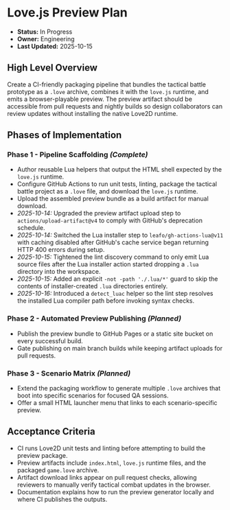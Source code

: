# Love.js Preview Plan

- **Status:** In Progress
- **Owner:** Engineering
- **Last Updated:** 2025-10-15

## High Level Overview
Create a CI-friendly packaging pipeline that bundles the tactical battle prototype as a `.love` archive, combines it with the `love.js` runtime, and emits a browser-playable preview. The preview artifact should be accessible from pull requests and nightly builds so design collaborators can review updates without installing the native Love2D runtime.

## Phases of Implementation

### Phase 1 - Pipeline Scaffolding *(Complete)*
- Author reusable Lua helpers that output the HTML shell expected by the `love.js` runtime.
- Configure GitHub Actions to run unit tests, linting, package the tactical battle project as a `.love` file, and download the `love.js` runtime.
- Upload the assembled preview bundle as a build artifact for manual download.
- *2025-10-14:* Upgraded the preview artifact upload step to `actions/upload-artifact@v4` to comply with GitHub's deprecation schedule.
- *2025-10-14:* Switched the Lua installer step to `leafo/gh-actions-lua@v11` with caching disabled after GitHub's cache service began returning HTTP 400 errors during setup.
- *2025-10-15:* Tightened the lint discovery command to only emit Lua source files after the Lua installer action started dropping a `.lua` directory into the workspace.
- *2025-10-15:* Added an explicit `-not -path './.lua/*'` guard to skip the contents of installer-created `.lua` directories entirely.
- *2025-10-16:* Introduced a `detect_luac` helper so the lint step resolves the installed Lua compiler path before invoking syntax checks.

### Phase 2 - Automated Preview Publishing *(Planned)*
- Publish the preview bundle to GitHub Pages or a static site bucket on every successful build.
- Gate publishing on main branch builds while keeping artifact uploads for pull requests.

### Phase 3 - Scenario Matrix *(Planned)*
- Extend the packaging workflow to generate multiple `.love` archives that boot into specific scenarios for focused QA sessions.
- Offer a small HTML launcher menu that links to each scenario-specific preview.

## Acceptance Criteria
- CI runs Love2D unit tests and linting before attempting to build the preview package.
- Preview artifacts include `index.html`, `love.js` runtime files, and the packaged `game.love` archive.
- Artifact download links appear on pull request checks, allowing reviewers to manually verify tactical combat updates in the browser.
- Documentation explains how to run the preview generator locally and where CI publishes the outputs.
